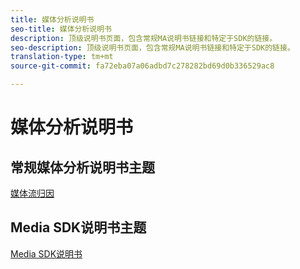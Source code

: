 ```yaml
---
title: 媒体分析说明书
seo-title: 媒体分析说明书
description: 顶级说明书页面，包含常规MA说明书链接和特定于SDK的链接。
seo-description: 顶级说明书页面，包含常规MA说明书链接和特定于SDK的链接。
translation-type: tm+mt
source-git-commit: fa72eba07a06adbd7c278282bd69d0b336529ac8

---
```



# 媒体分析说明书

## 常规媒体分析说明书主题

[媒体流归因](/help/media-analytics-cookbook/media-dimensions.md)

## Media SDK说明书主题

[Media SDK说明书](/help/sdk-implement/cookbook/sdk-cookbook-overview.md)
